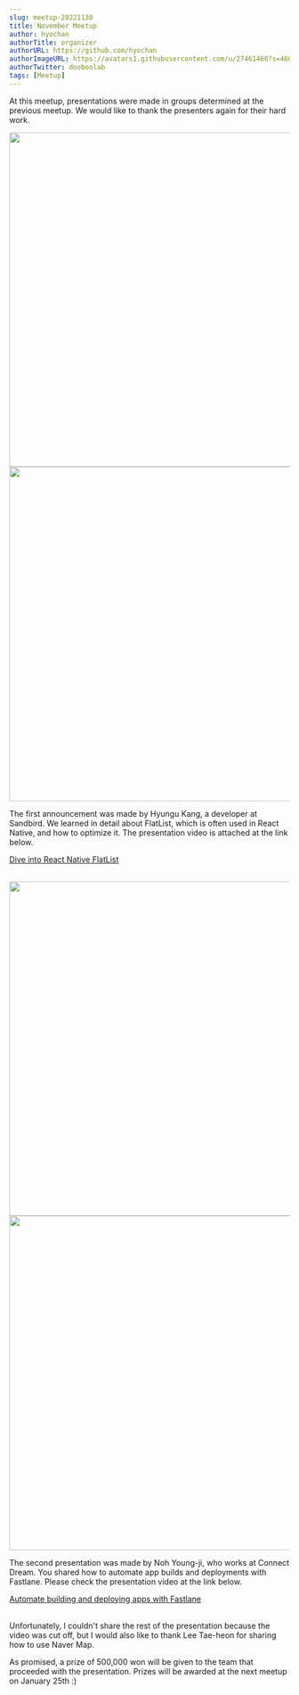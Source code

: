 ```yaml
---
slug: meetup-20221130
title: November Meetup
author: hyochan
authorTitle: organizer
authorURL: https://github.com/hyochan
authorImageURL: https://avatars1.githubusercontent.com/u/27461460?s=460&u=b5860875e26d33fd70fd210f4ea74f81cdf9d99b&v=4
authorTwitter: dooboolab
tags: [Meetup]
---
```


At this meetup, presentations were made in groups determined at the previous meetup. We would like to thank the presenters again for their hard work.

<img src="https://user-images.githubusercontent.com/27461460/206641938-2063d972-ac82-48bc-bb20-3ff7961fa231.jpg" width="600"/>

<img src="https://user-images.githubusercontent.com/27461460/206641942-2fd300ff-4117-4fa8-8688-ab27f6f65dad.jpg" width="600"/>

The first announcement was made by Hyungu Kang, a developer at Sandbird. We learned in detail about FlatList, which is often used in React Native, and how to optimize it. The presentation video is attached at the link below.

<a href="https://www.youtube.com/watch?v=kcZ4ZXNX-r4&t">Dive into React Native FlatList</a>
<br/><br/>

<img src="https://user-images.githubusercontent.com/27461460/206641945-b8274d0d-4ff6-46d3-b894-892805c5cbbe.jpg" width="600"/>

<img src="https://user-images.githubusercontent.com/27461460/206641949-bf490d34-9a49-434f-b633-3b618d0319d4.jpg" width="600"/>

The second presentation was made by Noh Young-ji, who works at Connect Dream. You shared how to automate app builds and deployments with Fastlane. Please check the presentation video at the link below.

<a href="https://www.youtube.com/watch?v=KnTh4iCEiNo">Automate building and deploying apps with Fastlane</a>
<br/><br/>

Unfortunately, I couldn't share the rest of the presentation because the video was cut off, but I would also like to thank Lee Tae-heon for sharing how to use Naver Map.

As promised, a prize of 500,000 won will be given to the team that proceeded with the presentation. Prizes will be awarded at the next meetup on January 25th :)
